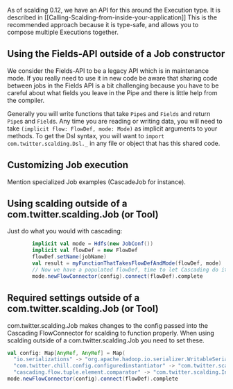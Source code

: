 As of scalding 0.12, we have an API for this around the Execution type. It is described
in [[Calling-Scalding-from-inside-your-application]]
This is the recommended approach because it is type-safe, and allows you to compose multiple Executions together.

## Using the Fields-API outside of a Job constructor
We consider the Fields-API to be a legacy API which is in maintenance mode. If you really need to use it in new code
be aware that sharing code between jobs in the Fields API is
a bit challenging because you have to be careful about what fields you leave in the Pipe and there is little help from the compiler.

Generally you will write functions that take `Pipe`s and `Fields` and return `Pipe`s and `Field`s. Any time you are reading or writing data, you will need to take `(implicit flow: FlowDef, mode: Mode)` as implicit arguments to your methods. To get the Dsl syntax, you will want to `import com.twitter.scalding.Dsl._` in any file or object that has this shared code.

## Customizing Job execution

Mention specialized Job examples (CascadeJob for instance).

## Using scalding outside of a com.twitter.scalding.Job (or Tool)

Just do what you would with cascading:
```scala
        implicit val mode = Hdfs(new JobConf()) 
        implicit val flowDef = new FlowDef
        flowDef.setName(jobName)
        val result = myFunctionThatTakesFlowDefAndMode(flowDef, mode)
        // Now we have a populated flowDef, time to let Cascading do it's thing:
        mode.newFlowConnector(config).connect(flowDef).complete
```

## Required settings outside of a com.twitter.scalding.Job (or Tool)

com.twitter.scalding.Job makes changes to the config passed into the Cascading FlowConnector for scalding to function properly. When using scalding outside of a com.twitter.scalding.Job you need to set these.
```scala
val config: Map[AnyRef, AnyRef] = Map(
  "io.serializations" -> "org.apache.hadoop.io.serializer.WritableSerialization,cascading.tuple.hadoop.TupleSerialization,com.twitter.chill.hadoop.KryoSerialization",
  "com.twitter.chill.config.configuredinstantiator" -> "com.twitter.scalding.serialization.KryoHadoop",
  "cascading.flow.tuple.element.comparator" -> "com.twitter.scalding.IntegralComparator")
mode.newFlowConnector(config).connect(flowDef).complete
```
